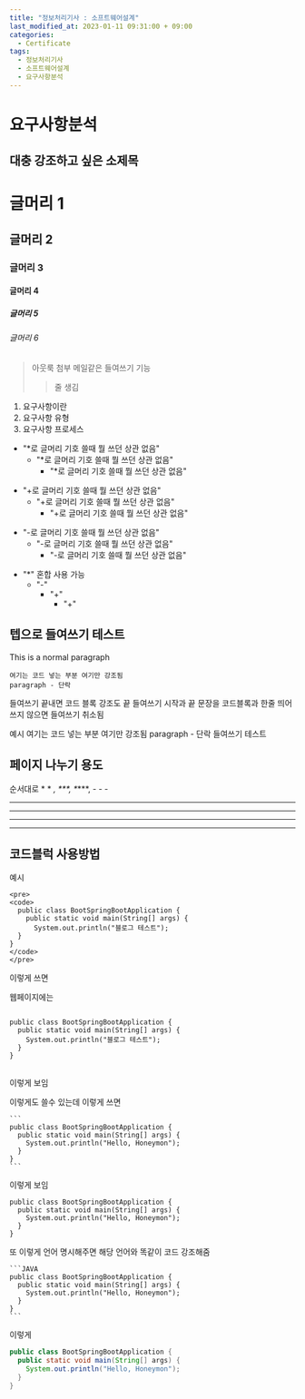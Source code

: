 ```yaml
---
title: "정보처리기사 : 소프트웨어설계"
last_modified_at: 2023-01-11 09:31:00 + 09:00
categories:
  - Certificate
tags:
  - 정보처리기사
  - 소프트웨어설계
  - 요구사항분석
---
```


요구사항분석 
===

대충 강조하고 싶은 소제목
---

# 글머리 1
## 글머리 2
### 글머리 3
#### 글머리 4
##### 글머리 5
###### 글머리 6

> 아웃룩 첨부 메일같은 들여쓰기 기능
> > 줄 생김


1. 요구사항이란
2. 요구사항 유형
3. 요구사항 프로세스


* "*로 글머리 기호 쓸때 뭘 쓰던 상관 없음"
  * "*로 글머리 기호 쓸때 뭘 쓰던 상관 없음"
    * "*로 글머리 기호 쓸때 뭘 쓰던 상관 없음"

+ "+로 글머리 기호 쓸때 뭘 쓰던 상관 없음"
  + "+로 글머리 기호 쓸때 뭘 쓰던 상관 없음"
    + "+로 글머리 기호 쓸때 뭘 쓰던 상관 없음"

- "-로 글머리 기호 쓸때 뭘 쓰던 상관 없음"
  - "-로 글머리 기호 쓸때 뭘 쓰던 상관 없음"
    - "-로 글머리 기호 쓸때 뭘 쓰던 상관 없음"

* "*" 혼합 사용 가능
  - "-"
      + "+"
        + "+"


텝으로 들여쓰기 테스트
---
This is a normal paragraph

    여기는 코드 넣는 부분 여기만 강조됨
    paragraph - 단락

들여쓰기 끝내면 코드 블록 강조도 끝
들여쓰기 시작과 끝 문장을 코드블록과 한줄 띄어쓰지 않으면 들여쓰기 취소됨

예시 
    여기는 코드 넣는 부분 여기만 강조됨
    paragraph - 단락
들여쓰기 테스트


페이지 나누기 용도 
---
순서대로 * * *, \*\*\*, \*****, - - -
* * *

***

*****

- - -



코드블럭 사용방법
---

예시

```
<pre>
<code>
  public class BootSpringBootApplication {
    public static void main(String[] args) {
      System.out.println("블로그 테스트");
  }
}
</code>
</pre>
```

이렇게 쓰면

웹페이지에는

<pre>
<code>
public class BootSpringBootApplication {
  public static void main(String[] args) {
    System.out.println("블로그 테스트");
  }
}
</code>
</pre>

이렇게 보임


이렇게도 쓸수 있는데 이렇게 쓰면

````
```
public class BootSpringBootApplication {
  public static void main(String[] args) {
    System.out.println("Hello, Honeymon");
  }
}
```
````

이렇게 보임

```
public class BootSpringBootApplication {
  public static void main(String[] args) {
    System.out.println("Hello, Honeymon");
  }
}
```

또 이렇게 언어 명시해주면 해당 언어와 똑같이 코드 강조해줌

````
```JAVA
public class BootSpringBootApplication {
  public static void main(String[] args) {
    System.out.println("Hello, Honeymon");
  }
}
```
````

이렇게

```JAVA
public class BootSpringBootApplication {
  public static void main(String[] args) {
    System.out.println("Hello, Honeymon");
  }
}
```


<!--
가나다라마바사아
본문 중간에 제목 넣고 글씨 강조 할 때
===

이것도 같이 되는지 테스트
본문 중간에 살짝 작은 제목 넣고 클씨 강조 할때
---

위처럼 두 줄로 쓰면 === 이것과 --- 이게 동작하지 않는다.


-->




